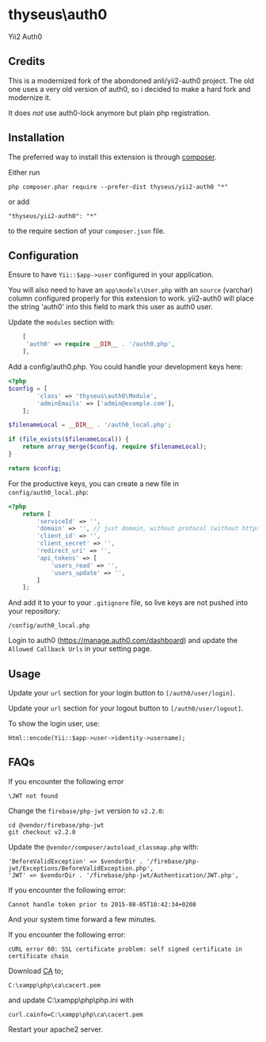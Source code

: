 thyseus\auth0
=============
Yii2 Auth0

Credits
-------
This is a modernized fork of the abondoned anli/yii2-auth0 project. The old one uses a very 
old version of auth0, so i decided to make a hard fork and modernize it.

It does _not_ use auth0-lock anymore but plain php registration.

Installation
------------

The preferred way to install this extension is through [composer](http://getcomposer.org/download/).

Either run

    php composer.phar require --prefer-dist thyseus/yii2-auth0 "*"

or add

    "thyseus/yii2-auth0": "*"

to the require section of your `composer.json` file.

Configuration
-------------

Ensure to have `Yii::$app->user` configured in your application.
 
You will also need to have an `app\models\User.php` with an `source` (varchar) column
configured properly for this extension to work. yii2-auth0 will place the string 'auth0' into
this field to mark this user as auth0 user.

Update the `modules` section with:

```php
    [
     'auth0' => require __DIR__ . '/auth0.php',
    ],
```
    
Add a config/auth0.php. You could handle your development keys here:

```php
<?php
$config = [
        'class' => 'thyseus\auth0\Module',
        'adminEmails' => ['admin@example.com'],
    ];

$filenameLocal = __DIR__ . '/auth0_local.php';

if (file_exists($filenameLocal)) {
    return array_merge($config, require $filenameLocal);
}

return $config;
```

For the productive keys, you can create a new file in `config/auth0_local.php`:

```php
<?php
    return [
        'serviceId' => '',
        'domain' => '', // just domain, without protocol (without https://)
        'client_id' => '',
        'client_secret' => '',
        'redirect_uri' => '',
        'api_tokens' => [
            'users_read' => '',
            'users_update' => '',
        ]
    ];
```

And add it to your to your `.gitignore` file, so live keys are not pushed into your repository:

    /config/auth0_local.php

Login to auth0 (https://manage.auth0.com/dashboard) and update the `Allowed Callback Urls` in 
your setting page.

Usage
-----

Update your `url` section for your login button to `[/auth0/user/login]`.

Update your `url` section for your logout button to `[/auth0/user/logout]`.

To show the login user, use:

    Html::encode(Yii::$app->user->identity->username);

FAQs
----

If you encounter the following error

    \JWT not found

Change the `firebase/php-jwt` version to `v2.2.0`:

    cd @vendor/firebase/php-jwt
    git checkout v2.2.0

Update the `@vendor/composer/autoload_classmap.php` with:

    'BeforeValidException' => $vendorDir . '/firebase/php-jwt/Exceptions/BeforeValidException.php',
    'JWT' => $vendorDir . '/firebase/php-jwt/Authentication/JWT.php',

If you encounter the following error:

    Cannot handle token prior to 2015-08-05T10:42:34+0200

And your system time forward a few minutes.

If you encounter the following error:

    cURL error 60: SSL certificate problem: self signed certificate in certificate chain

Download [CA](http://curl.haxx.se/ca/cacert.pem) to;

    C:\xampp\php\ca\cacert.pem

and update C:\xampp\php\php.ini with

    curl.cainfo=C:\xampp\php\ca\cacert.pem

Restart your apache2 server.
